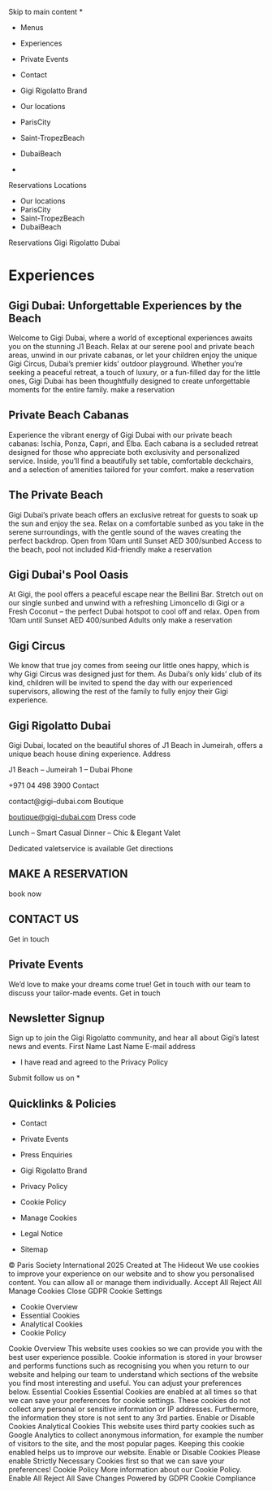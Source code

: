 Skip to main content
  * 

  * Menus
  * Experiences
  * Private Events
  * Contact
  * Gigi Rigolatto Brand


  * Our locations
  * ParisCity
  * Saint-TropezBeach
  * DubaiBeach


  * 

Reservations
Locations
  * Our locations
  * ParisCity
  * Saint-TropezBeach
  * DubaiBeach


Reservations
Gigi Rigolatto Dubai
# Experiences
## Gigi Dubai: Unforgettable Experiences by the Beach
Welcome to Gigi Dubai, where a world of exceptional experiences awaits you on the stunning J1 Beach. Relax at our serene pool and private beach areas, unwind in our private cabanas, or let your children enjoy the unique Gigi Circus, Dubai’s premier kids’ outdoor playground. Whether you’re seeking a peaceful retreat, a touch of luxury, or a fun-filled day for the little ones, Gigi Dubai has been thoughtfully designed to create unforgettable moments for the entire family.
make a reservation
## Private Beach Cabanas
Experience the vibrant energy of Gigi Dubai with our private beach cabanas: Ischia, Ponza, Capri, and Elba. Each cabana is a secluded retreat designed for those who appreciate both exclusivity and personalized service. Inside, you’ll find a beautifully set table, comfortable deckchairs, and a selection of amenities tailored for your comfort.
make a reservation
## The Private Beach
Gigi Dubai’s private beach offers an exclusive retreat for guests to soak up the sun and enjoy the sea. Relax on a comfortable sunbed as you take in the serene surroundings, with the gentle sound of the waves creating the perfect backdrop. 
Open from 10am until Sunset AED 300/sunbed Access to the beach, pool not included Kid-friendly
make a reservation
## Gigi Dubai's Pool Oasis
At Gigi, the pool offers a peaceful escape near the Bellini Bar. Stretch out on our single sunbed and unwind with a refreshing Limoncello di Gigi or a Fresh Coconut – the perfect Dubai hotspot to cool off and relax.
Open from 10am until Sunset AED 400/sunbed Adults only
make a reservation
## Gigi Circus
We know that true joy comes from seeing our little ones happy, which is why Gigi Circus was designed just for them. As Dubai’s only kids’ club of its kind, children will be invited to spend the day with our experienced supervisors, allowing the rest of the family to fully enjoy their Gigi experience.
## Gigi Rigolatto Dubai
Gigi Dubai, located on the beautiful shores of J1 Beach in Jumeirah, offers a unique beach house dining experience.
Address
    
J1 Beach – Jumeirah 1 – Dubai
Phone
    
+971 04 498 3900
Contact
    
contact@gigi–dubai.com
Boutique
    
boutique@gigi-dubai.com
Dress code
    
Lunch – Smart Casual Dinner – Chic & Elegant
Valet
    
Dedicated valetservice is available
Get directions
## MAKE A RESERVATION
book now
## CONTACT US
Get in touch
## Private Events
We’d love to make your dreams come true! Get in touch with our team to discuss your tailor-made events.
Get in touch
## Newsletter Signup
Sign up to join the Gigi Rigolatto community, and hear all about Gigi’s latest news and events. 
First Name
Last Name
E-mail address
  * I have read and agreed to the Privacy Policy


Submit
follow us on
  * 

## Quicklinks & Policies
  * Contact
  * Private Events
  * Press Enquiries
  * Gigi Rigolatto Brand


  * Privacy Policy
  * Cookie Policy
  * Manage Cookies
  * Legal Notice
  * Sitemap


© Paris Society International 2025 Created at The Hideout
We use cookies to improve your experience on our website and to show you personalised content. You can allow all or manage them individually.
Accept All Reject All Manage Cookies
Close GDPR Cookie Settings
  * Cookie Overview
  * Essential Cookies
  * Analytical Cookies
  * Cookie Policy


Cookie Overview
This website uses cookies so we can provide you with the best user experience possible. Cookie information is stored in your browser and performs functions such as recognising you when you return to our website and helping our team to understand which sections of the website you find most interesting and useful. You can adjust your preferences below.
Essential Cookies
Essential Cookies are enabled at all times so that we can save your preferences for cookie settings. These cookies do not collect any personal or sensitive information or IP addresses. Furthermore, the information they store is not sent to any 3rd parties.
Enable or Disable Cookies
Analytical Cookies
This website uses third party cookies such as Google Analytics to collect anonymous information, for example the number of visitors to the site, and the most popular pages. Keeping this cookie enabled helps us to improve our website.
Enable or Disable Cookies
Please enable Strictly Necessary Cookies first so that we can save your preferences!
Cookie Policy
More information about our Cookie Policy.
Enable All Reject All Save Changes
Powered by GDPR Cookie Compliance
